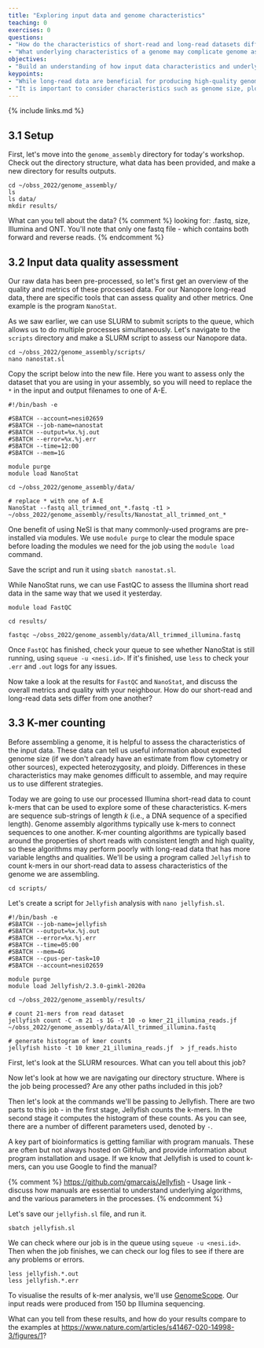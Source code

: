 ```yaml
---
title: "Exploring input data and genome characteristics"
teaching: 0
exercises: 0
questions:
- "How do the characteristics of short-read and long-read datasets differ?"
- "What underlying characteristics of a genome may complicate genome assembly?"
objectives:
- "Build an understanding of how input data characteristics and underlying genome properties can impact genome assembly"
keypoints:
- "While long-read data are beneficial for producing high-quality genomes, short-read data can help understand the underlying properties of the genome of the focal species."
- "It is important to consider characteristics such as genome size, ploidy, and heterozygosity before assembling a genome, as this may influence program choice, parameter-setting, and overall assembly quality."
---
```


{% include links.md %}

## 3.1 Setup

First, let's move into the `genome_assembly` directory for today's workshop. Check out the directory structure, what data has been provided, and make a new directory for results outputs.

```
cd ~/obss_2022/genome_assembly/
ls 
ls data/
mkdir results/
```

What can you tell about the data? {% comment %}  looking for: .fastq, size, Illumina and ONT. You'll note that only one fastq file - which contains both forward and reverse reads. {% endcomment %} 

## 3.2 Input data quality assessment

Our raw data has been pre-processed, so let's first get an overview of the quality and metrics of these processed data. For our Nanopore long-read data, there are specific tools that can assess quality and other metrics. One example is the program `NanoStat`. 

As we saw earlier, we can use SLURM to submit scripts to the queue, which allows us to do multiple processes simultaneously. Let's navigate to the `scripts` directory and make a SLURM script to assess our Nanopore data.

```
cd ~/obss_2022/genome_assembly/scripts/
nano nanostat.sl
```

Copy the script below into the new file. Here you want to assess only the dataset that you are using in your assembly, so you will need to replace the `*` in the input and output filenames to one of A-E. 

```
#!/bin/bash -e

#SBATCH --account=nesi02659
#SBATCH --job-name=nanostat
#SBATCH --output=%x.%j.out
#SBATCH --error=%x.%j.err
#SBATCH --time=12:00
#SBATCH --mem=1G

module purge
module load NanoStat 

cd ~/obss_2022/genome_assembly/data/

# replace * with one of A-E
NanoStat --fastq all_trimmed_ont_*.fastq -t1 > ~/obss_2022/genome_assembly/results/Nanostat_all_trimmed_ont_*
```

One benefit of using NeSI is that many commonly-used programs are pre-installed via modules. We use `module purge` to clear the module space before loading the modules we need for the job using the `module load` command. 

Save the script and run it using `sbatch nanostat.sl`.

While NanoStat runs, we can use FastQC to assess the Illumina short read data in the same way that we used it yesterday. 

```
module load FastQC

cd results/

fastqc ~/obss_2022/genome_assembly/data/All_trimmed_illumina.fastq
```

Once `FastQC` has finished, check your queue to see whether NanoStat is still running, using `squeue -u <nesi.id>`. If it's finished, use `less` to check your `.err` and `.out` logs for any issues.

Now take a look at the results for `FastQC` and `NanoStat`, and discuss the overall metrics and quality with your neighbour. How do our short-read and long-read data sets differ from one another? 

## 3.3 K-mer counting

Before assembling a genome, it is helpful to assess the characteristics of the input data. These data can tell us useful information about expected genome size (if we don't already have an estimate from flow cytometry or other sources), expected heterozygosity, and ploidy. Differences in these characteristics may make genomes difficult to assemble, and may require us to use different strategies.

Today we are going to use our processed Illumina short-read data to count k-mers that can be used to explore some of these characteristics. K-mers are sequence sub-strings of length *k* (i.e., a DNA sequence of a specified length). Genome assembly algorithms typically use k-mers to connect sequences to one another. K-mer counting algorithms are typically based around the properties of short reads with consistent length and high quality, so these algorithms may perform poorly with long-read data that has more variable lengths and qualities. We'll be using a program called `Jellyfish` to count k-mers in our short-read data to assess characteristics of the genome we are assembling.

```
cd scripts/
```

Let's create a script for `Jellyfish` analysis with `nano jellyfish.sl`.

```
#!/bin/bash -e
#SBATCH --job-name=jellyfish
#SBATCH --output=%x.%j.out
#SBATCH --error=%x.%j.err
#SBATCH --time=05:00
#SBATCH --mem=4G
#SBATCH --cpus-per-task=10 
#SBATCH --account=nesi02659

module purge
module load Jellyfish/2.3.0-gimkl-2020a

cd ~/obss_2022/genome_assembly/results/

# count 21-mers from read dataset
jellyfish count -C -m 21 -s 1G -t 10 -o kmer_21_illumina_reads.jf ~/obss_2022/genome_assembly/data/All_trimmed_illumina.fastq

# generate histogram of kmer counts
jellyfish histo -t 10 kmer_21_illumina_reads.jf  > jf_reads.histo
```

First, let's look at the SLURM resources. What can you tell about this job?

Now let's look at how we are navigating our directory structure. Where is the job being processed? Are any other paths included in this job?

Then let's look at the commands we'll be passing to Jellyfish. There are two parts to this job - in the first stage, Jellyfish counts the k-mers. In the second stage it computes the histogram of these counts. As you can see, there are a number of different parameters used, denoted by `-`.

A key part of bioinformatics is getting familiar with program manuals. These are often but not always hosted on GitHub, and provide information about program installation and usage. If we know that Jellyfish is used to count k-mers, can you use Google to find the manual?

{% comment %} https://github.com/gmarcais/Jellyfish - Usage link - discuss how manuals are essential to understand underlying algorithms, and the various parameters in the processes. {% endcomment %} 

Let's save our `jellyfish.sl` file, and run it.

```
sbatch jellyfish.sl
```

We can check where our job is in the queue using `squeue -u <nesi.id>`. Then when the job finishes, we can check our log files to see if there are any problems or errors. 

```
less jellyfish.*.out
less jellyfish.*.err
```

To visualise the results of k-mer analysis, we'll use [GenomeScope](http://qb.cshl.edu/genomescope/). Our input reads were produced from 150 bp Illumina sequencing.

What can you tell from these results, and how do your results compare to the examples at <https://www.nature.com/articles/s41467-020-14998-3/figures/1>?
